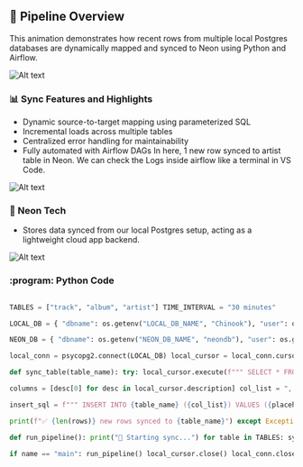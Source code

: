 ## 🔄 Pipeline Overview
This animation demonstrates how recent rows from multiple local Postgres databases are dynamically mapped and synced to Neon using Python and Airflow.

![Alt text](https://github.com/RenzieCoding/sql_portfolio_projects/blob/main/Music%20Database(Chinook)/Img_folder/Pipeline.gif?raw=true)

### 📊 Sync Features and Highlights

- Dynamic source-to-target mapping using parameterized SQL
- Incremental loads across multiple tables
- Centralized error handling for maintainability
- Fully automated with Airflow DAGs
In here, 1 new row synced to artist table in Neon.
We can check the Logs inside airflow like a terminal in VS Code. 

![Alt text](https://github.com/RenzieCoding/sql_portfolio_projects/blob/main/Music%20Database(Chinook)/Img_folder/Airflow_Logs_png?raw=true)

### 💾 Neon Tech
- Stores data synced from our local Postgres setup, acting as a lightweight cloud app backend.
  
![Alt text](https://github.com/RenzieCoding/sql_portfolio_projects/blob/main/Music%20Database(Chinook)/Img_folder/Neon_app_img?raw=true)

### :program: Python Code
```python import psycopg2 import os from datetime import datetime

TABLES = ["track", "album", "artist"] TIME_INTERVAL = "30 minutes"

LOCAL_DB = { "dbname": os.getenv("LOCAL_DB_NAME", "Chinook"), "user": os.getenv("LOCAL_DB_USER", "postgres"), "password": os.getenv("LOCAL_DB_PASSWORD", "your_local_password"), "host": os.getenv("LOCAL_DB_HOST", "host.docker.internal"), "port": os.getenv("LOCAL_DB_PORT", "5432") }

NEON_DB = { "dbname": os.getenv("NEON_DB_NAME", "neondb"), "user": os.getenv("NEON_DB_USER", "neondb_owner"), "password": os.getenv("NEON_DB_PASSWORD", "your_neon_password"), "host": os.getenv("NEON_DB_HOST", "your-neon-host-url"), "port": os.getenv("NEON_DB_PORT", "5432") }

local_conn = psycopg2.connect(LOCAL_DB) local_cursor = local_conn.cursor() neon_conn = psycopg2.connect(NEON_DB) neon_cursor = neon_conn.cursor()

def sync_table(table_name): try: local_cursor.execute(f""" SELECT * FROM {table_name} WHERE created_at > now() - interval '{TIME_INTERVAL}'; """) rows = local_cursor.fetchall() if not rows: print(f"⏩ No new rows for {table_name}") return

columns = [desc[0] for desc in local_cursor.description] col_list = ", ".join(columns) placeholders = ", ".join(["%s"] * len(columns))

insert_sql = f""" INSERT INTO {table_name} ({col_list}) VALUES ({placeholders}); """ for row in rows: neon_cursor.execute(insert_sql, row)

print(f"✅ {len(rows)} new rows synced to {table_name}") except Exception as e: print(f"❌ Error syncing {table_name}: {e}")

def run_pipeline(): print("🚀 Starting sync...") for table in TABLES: sync_table(table) neon_conn.commit() print("🎉 Sync complete.")

if name == "main": run_pipeline() local_cursor.close() local_conn.close() neon_cursor.close() neon_conn.close()
